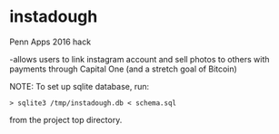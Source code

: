 # instadough

Penn Apps 2016 hack

-allows users to link instagram account and sell photos to others with payments through Capital One (and a stretch goal of Bitcoin)

NOTE: To set up sqlite database, run:
```
> sqlite3 /tmp/instadough.db < schema.sql
```
from the project top directory.
